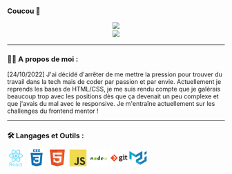 ### Coucou 👋

<!--
**lealee92/lealee92** is a ✨ _special_ ✨ repository because its `README.md` (this file) appears on your GitHub profile.

Here are some ideas to get you started:


- 🌱 I’m currently learning ...
- 👯 I’m looking to collaborate on ...
- 🤔 I’m looking for help with ...
- 💬 Ask me about ...
- 📫 How to reach me: ...
- 😄 Pronouns: ...
- ⚡ Fun fact: ...
-->

<div id="header" align="center">
  <img src="https://media.giphy.com/media/cmCEsJZHYBPels360q/giphy.gif" width="200"/>
</div>
<div id="badges" align="center">
  <a href="https://www.linkedin.com/in/l%C3%A9a-l-a8053499/">
<img src="https://img.shields.io/badge/LinkedIn-blue?logo=linkedin&logoColor=white&style=for-the-badge" />
  </a>
</div>



---

### :woman_technologist: A propos de moi :
[24/10/2022] J'ai décidé d'arrêter de me mettre la pression pour trouver du travail dans la tech mais de coder par passion et par envie. 
Actuellement je reprends les bases de HTML/CSS, je me suis rendu compte que je galèrais beaucoup trop avec les positions dès que ça devenait un peu complexe et que j'avais du mal avec le responsive. Je m'entraîne actuellement sur les challenges du frontend mentor ! 



---
### :hammer_and_wrench: Langages et Outils :
<div>
    <img src="https://github.com/devicons/devicon/blob/master/icons/react/react-original-wordmark.svg" title="React" alt="React" width="40" height="40"/>&nbsp;
  <img src="https://github.com/devicons/devicon/blob/master/icons/css3/css3-plain-wordmark.svg"  title="CSS3" alt="CSS" width="40" height="40"/>&nbsp;
  <img src="https://github.com/devicons/devicon/blob/master/icons/html5/html5-original.svg" title="HTML5" alt="HTML" width="40" height="40"/>&nbsp;
  <img src="https://github.com/devicons/devicon/blob/master/icons/javascript/javascript-original.svg" title="JavaScript" alt="JavaScript" width="40" height="40"/>&nbsp;
  <img src="https://github.com/devicons/devicon/blob/master/icons/nodejs/nodejs-original-wordmark.svg" title="NodeJS" alt="NodeJS" width="40" height="40"/>&nbsp;
  <img src="https://github.com/devicons/devicon/blob/master/icons/git/git-original-wordmark.svg" title="Git" **alt="Git" width="40" height="40"/>
  <img src="https://github.com/devicons/devicon/blob/master/icons/materialui/materialui-original.svg" title="Material UI" alt="Material UI" width="40" height="40"/>&nbsp;


  </div>


